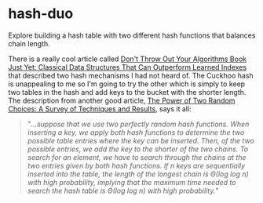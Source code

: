 # hash-duo

Explore building a hash table with two different hash functions that balances chain length.

There is a really cool article called [Don't Throw Out Your Algorithms Book Just Yet: Classical Data Structures That Can Outperform Learned Indexes](https://dawn.cs.stanford.edu/2018/01/11/index-baselines/) that described two hash mechanisms I had not heard of. The Cuckhoo hash is unappealing to me so I'm going to try the other which is simply to keep two tables in the hash and add keys to the bucket with the shorter length. The description from another good article, [The Power of Two Random Choices: A Survey of Techniques and Results](https://www.eecs.harvard.edu/~michaelm/postscripts/handbook2001.pdf), says it all:

>	"*...suppose that we use two perfectly random hash functions. When inserting a key, we apply both hash functions to determine the two possible table entries where the key can be inserted. Then, of the two possible entries, we add the key to the shorter of the two chains. To search for an element, we have to search through the chains at the two entries given by both hash functions. If n keys are sequentially inserted into the table, the length of the longest chain is Θ(log log n) with high probability, implying that the maximum time needed to search the hash table is Θ(log log n) with high probability.*"
